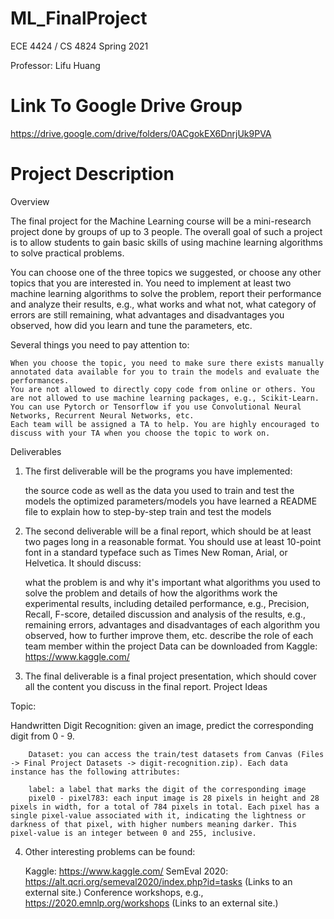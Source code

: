 # ML_FinalProject

ECE 4424 / CS 4824 Spring 2021

Professor: Lifu Huang

# Link To Google Drive Group
https://drive.google.com/drive/folders/0ACgokEX6DnrjUk9PVA

# Project Description
Overview

The final project for the Machine Learning course will be a mini-research project done by groups of up to 3 people. The overall goal of such a project is to allow students to gain basic skills of using machine learning algorithms to solve practical problems.

You can choose one of the three topics we suggested, or choose any other topics that you are interested in. You need to implement at least two machine learning algorithms to solve the problem, report their performance and analyze their results, e.g., what works and what not, what category of errors are still remaining, what advantages and disadvantages you observed, how did you learn and tune the parameters, etc.

Several things you need to pay attention to:

    When you choose the topic, you need to make sure there exists manually annotated data available for you to train the models and evaluate the performances.
    You are not allowed to directly copy code from online or others. You are not allowed to use machine learning packages, e.g., Scikit-Learn. You can use Pytorch or Tensorflow if you use Convolutional Neural Networks, Recurrent Neural Networks, etc.
    Each team will be assigned a TA to help. You are highly encouraged to discuss with your TA when you choose the topic to work on.

Deliverables

1. The first deliverable will be the programs you have implemented:

    the source code as well as the data you used to train and test the models
    the optimized parameters/models you have learned
    a README file to explain how to step-by-step train and test the models

2. The second deliverable will be a final report, which should be at least two pages long in a reasonable format. You should use at least 10-point font in a standard typeface such as Times New Roman, Arial, or Helvetica. It should discuss:

    what the problem is and why it's important
    what algorithms you used to solve the problem and details of how the algorithms work
    the experimental results, including detailed performance, e.g., Precision, Recall, F-score, detailed discussion and analysis of the results, e.g., remaining errors, advantages and disadvantages of each algorithm you observed, how to further improve them, etc. 
    describe the role of each team member within the project
    Data can be downloaded from Kaggle: https://www.kaggle.com/

3. The final deliverable is a final project presentation, which should cover all the content you discuss in the final report. 
Project Ideas

Topic:

Handwritten Digit Recognition: given an image, predict the corresponding digit from 0 - 9.

        Dataset: you can access the train/test datasets from Canvas (Files -> Final Project Datasets -> digit-recognition.zip). Each data instance has the following attributes:

        label: a label that marks the digit of the corresponding image
        pixel0 - pixel783: each input image is 28 pixels in height and 28 pixels in width, for a total of 784 pixels in total. Each pixel has a single pixel-value associated with it, indicating the lightness or darkness of that pixel, with higher numbers meaning darker. This pixel-value is an integer between 0 and 255, inclusive.


4. Other interesting problems can be found: 

    Kaggle: https://www.kaggle.com/
    SemEval 2020: https://alt.qcri.org/semeval2020/index.php?id=tasks (Links to an external site.)
    Conference workshops, e.g., https://2020.emnlp.org/workshops (Links to an external site.)


